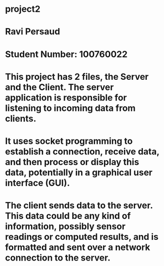 # project2
# Ravi Persaud 
# Student Number: 100760022
# This project has 2 files, the Server and the Client. The server application is responsible for listening to incoming data from clients. 
# It uses socket programming to establish a connection, receive data, and then process or display this data, potentially in a graphical user interface (GUI).
# The client sends data to the server. This data could be any kind of information, possibly sensor readings or computed results, and is formatted and sent over a network connection to the server.
